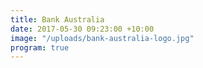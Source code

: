 ```yaml
---
title: Bank Australia
date: 2017-05-30 09:23:00 +10:00
image: "/uploads/bank-australia-logo.jpg"
program: true
---
```



